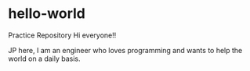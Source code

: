# hello-world
Practice Repository
Hi everyone!!

JP here, I am an engineer who loves programming and wants to help the world on a daily basis.
